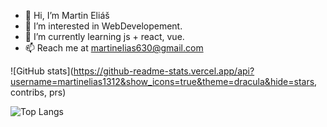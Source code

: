 - 👋 Hi, I’m Martin Eliáš
- 👀 I’m interested in WebDevelopement.
- 🌱 I’m currently learning js + react, vue.
- 📫 Reach me at martinelias630@gmail.com 

![GitHub stats](https://github-readme-stats.vercel.app/api?username=martinelias1312&show_icons=true&theme=dracula&hide=stars, contribs, prs)

![Top Langs](https://github-readme-stats.vercel.app/api/top-langs/?username=martinelias1312&layout=compact)
